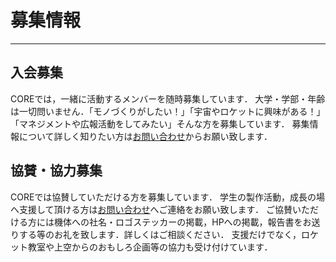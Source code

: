 # 募集情報
---

## 入会募集

COREでは，一緒に活動するメンバーを随時募集しています．
大学・学部・年齢は一切問いません．「モノづくりがしたい！」「宇宙やロケットに興味がある！」「マネジメントや広報活動をしてみたい」そんな方を募集しています．
募集情報について詳しく知りたい方は[お問い合わせ](../contact)からお願い致します．

## 協賛・協力募集

COREでは協賛していただける方を募集しています．
学生の製作活動，成長の場へ支援して頂ける方は[お問い合わせ](../contact)へご連絡をお願い致します．
ご協賛いただける方には機体への社名・ロゴステッカーの掲載，HPへの掲載，報告書をお送りする等のお礼を致します．詳しくはご相談ください．
支援だけでなく，ロケット教室や上空からのおもしろ企画等の協力も受け付けています．

